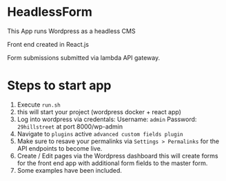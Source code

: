 # HeadlessForm

This App runs Wordpress as a headless CMS

Front end created in React.js

Form submissions submitted via lambda API gateway.

# Steps to start app

1. Execute `run.sh`
2. this will start your project (wordpress docker + react app)
6. Log into wordpress via credentals: Username: `admin` Password: `29hillstreet`  at port 8000/wp-admin
7. Navigate to `plugins` active `advanced custom fields plugin`
7. Make sure to resave your permalinks via `Settings > Permalinks` for the API endpoints to become live.
7. Create / Edit pages via the Wordpress dashboard this will create forms for the front end app with additional form fields to the master form.
8. Some examples have been included.
